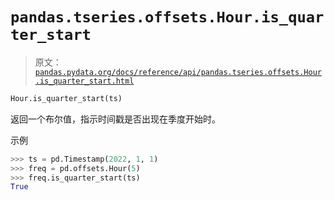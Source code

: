 # `pandas.tseries.offsets.Hour.is_quarter_start`

> 原文：[`pandas.pydata.org/docs/reference/api/pandas.tseries.offsets.Hour.is_quarter_start.html`](https://pandas.pydata.org/docs/reference/api/pandas.tseries.offsets.Hour.is_quarter_start.html)

```py
Hour.is_quarter_start(ts)
```

返回一个布尔值，指示时间戳是否出现在季度开始时。

示例

```py
>>> ts = pd.Timestamp(2022, 1, 1)
>>> freq = pd.offsets.Hour(5)
>>> freq.is_quarter_start(ts)
True 
```
